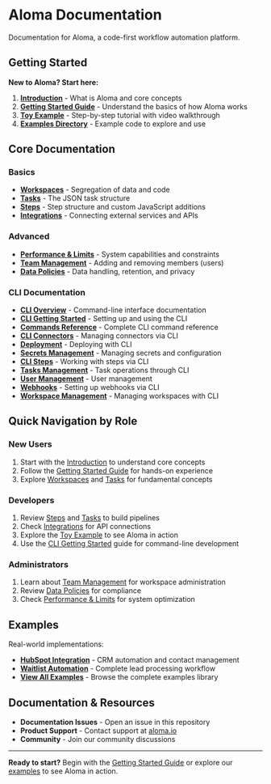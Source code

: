 # Aloma Documentation

Documentation for Aloma, a code-first workflow automation platform.

## Getting Started

**New to Aloma? Start here:**

1. **[Introduction](../README.md)** - What is Aloma and core concepts
2. **[Getting Started Guide](getting-started/README.md)** - Understand the basics of how Aloma works
3. **[Toy Example](getting-started/toy-example.md)** - Step-by-step tutorial with video walkthrough
4. **[Examples Directory](../examples/)** - Example code to explore and use

## Core Documentation

### Basics
- **[Workspaces](getting-started/workspaces.md)** - Segregation of data and code
- **[Tasks](getting-started/tasks.md)** - The JSON task structure
- **[Steps](getting-started/steps.md)** - Step structure and custom JavaScript additions
- **[Integrations](getting-started/integration.md)** - Connecting external services and APIs

### Advanced
- **[Performance & Limits](advanced/limits.md)** - System capabilities and constraints
- **[Team Management](admin/members.md)** - Adding and removing members (users)
- **[Data Policies](policies/data-retention.md)** - Data handling, retention, and privacy

### CLI Documentation
- **[CLI Overview](CLI/README.md)** - Command-line interface documentation
- **[CLI Getting Started](CLI/CLI-getting-started.md)** - Setting up and using the CLI
- **[Commands Reference](CLI/commands.md)** - Complete CLI command reference
- **[CLI Connectors](CLI/connector.md)** - Managing connectors via CLI
- **[Deployment](CLI/deploy.md)** - Deploying with CLI
- **[Secrets Management](CLI/secret.md)** - Managing secrets and configuration
- **[CLI Steps](CLI/step.md)** - Working with steps via CLI
- **[Tasks Management](CLI/task.md)** - Task operations through CLI
- **[User Management](CLI/user.md)** - User management
- **[Webhooks](CLI/webhook.md)** - Setting up webhooks via CLI
- **[Workspace Management](CLI/workspace.md)** - Managing workspaces with CLI

## Quick Navigation by Role

### New Users
1. Start with the [Introduction](../README.md) to understand core concepts
2. Follow the [Getting Started Guide](getting-started/README.md) for hands-on experience
3. Explore [Workspaces](getting-started/workspaces.md) and [Tasks](getting-started/tasks.md) for fundamental concepts

### Developers
1. Review [Steps](getting-started/steps.md) and [Tasks](getting-started/tasks.md) to build pipelines
2. Check [Integrations](getting-started/integration.md) for API connections
3. Explore the [Toy Example](getting-started/toy-example.md) to see Aloma in action
4. Use the [CLI Getting Started](CLI/CLI-getting-started.md) guide for command-line development

### Administrators
1. Learn about [Team Management](admin/members.md) for workspace administration
2. Review [Data Policies](policies/data-retention.md) for compliance
3. Check [Performance & Limits](advanced/limits.md) for system optimization

## Examples

Real-world implementations:

- **[HubSpot Integration](../examples/hubspot/)** - CRM automation and contact management
- **[Waitlist Automation](../examples/waitlist_automation/)** - Complete lead processing workflow
- **[View All Examples](../examples/)** - Browse the complete examples library

## Documentation & Resources

- **Documentation Issues** - Open an issue in this repository
- **Product Support** - Contact support at [aloma.io](https://aloma.io/)
- **Community** - Join our community discussions

---

**Ready to start?** Begin with the [Getting Started Guide](getting-started.md) or explore our [examples](../examples/) to see Aloma in action.

